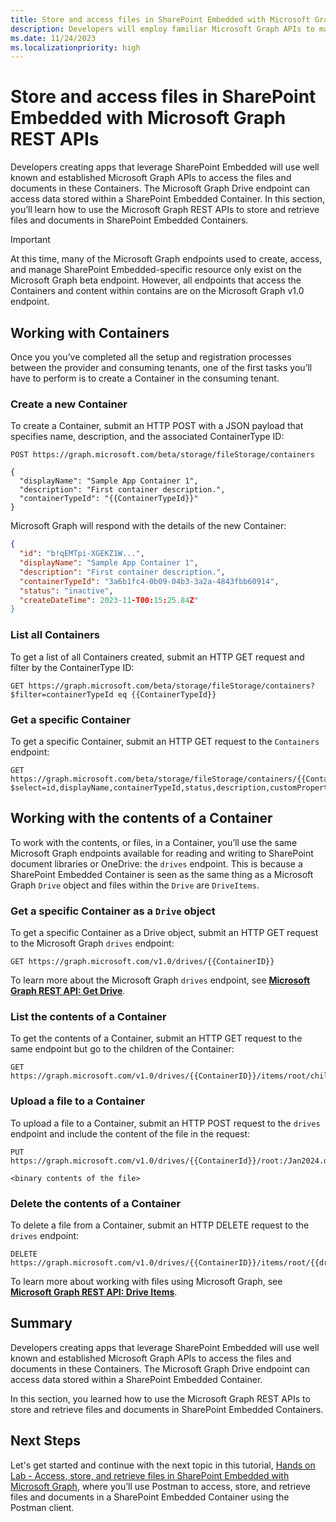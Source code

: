```yaml
---
title: Store and access files in SharePoint Embedded with Microsoft Graph REST APIs
description: Developers will employ familiar Microsoft Graph APIs to manage files within SharePoint Embedded containers, utilizing the Microsoft Graph Drive endpoint for data access. This section covers how to use these REST APIs to handle file storage and retrieval in SharePoint Embedded.
ms.date: 11/24/2023
ms.localizationpriority: high
---
```

# Store and access files in SharePoint Embedded with Microsoft Graph REST APIs

Developers creating apps that leverage SharePoint Embedded will use well known and established Microsoft Graph APIs to access the files and documents in these Containers. The Microsoft Graph Drive endpoint can access data stored within a SharePoint Embedded Container. In this section, you’ll learn how to use the Microsoft Graph REST APIs to store and retrieve files and documents in SharePoint Embedded Containers.

> [!IMPORTANT]
> At this time, many of the Microsoft Graph endpoints used to create, access, and manage SharePoint Embedded-specific resource only exist on the Microsoft Graph beta endpoint. However, all endpoints that access the Containers and content within contains are on the Microsoft Graph v1.0 endpoint.

## Working with Containers

Once you you’ve completed all the setup and registration processes between the provider and consuming tenants, one of the first tasks you’ll have to perform is to create a Container in the consuming tenant.

### Create a new Container

To create a Container, submit an HTTP POST with a JSON payload that specifies name, description, and the associated ContainerType ID:

```http
POST https://graph.microsoft.com/beta/storage/fileStorage/containers

{
  "displayName": "Sample App Container 1",
  "description": "First container description.",
  "containerTypeId": "{{ContainerTypeId}}"
}
```

Microsoft Graph will respond with the details of the new Container:

```json
{
  "id": "b!qEMTpi-XGEKZ1W...",
  "displayName": "Sample App Container 1",
  "description": "First container description.",
  "containerTypeId": "3a6b1fc4-0b09-04b3-3a2a-4843fbb60914",
  "status": "inactive",
  "createDateTime": 2023-11-T00:15:25.84Z"
}
```

### List all Containers

To get a list of all Containers created, submit an HTTP GET request and filter by the ContainerType ID:

```http
GET https://graph.microsoft.com/beta/storage/fileStorage/containers?$filter=containerTypeId eq {{ContainerTypeId}}
```

### Get a specific Container

To get a specific Container, submit an HTTP GET request to the `Containers` endpoint:

```http
GET https://graph.microsoft.com/beta/storage/fileStorage/containers/{{ContainerID}}?$select=id,displayName,containerTypeId,status,description,customProperties&$expand=permissions
```

## Working with the contents of a Container

To work with the contents, or files, in a Container, you’ll use the same Microsoft Graph endpoints available for reading and writing to SharePoint document libraries or OneDrive: the `drives` endpoint. This is because a SharePoint Embedded Container is seen as the same thing as a Microsoft Graph `Drive` object and files within the `Drive` are `DriveItems`.

### Get a specific Container as a `Drive` object

To get  a specific Container as a Drive object, submit an HTTP GET request to the Microsoft Graph `drives` endpoint:

```http
GET https://graph.microsoft.com/v1.0/drives/{{ContainerID}}
```

To learn more about the Microsoft Graph `drives` endpoint, see **[Microsoft Graph REST API: Get Drive](https://learn.microsoft.com/graph/api/resources/drive?view=graph-rest-1.0)**.

### List the contents of a Container

To get the contents of a Container, submit an HTTP GET request to the same endpoint but go to the children of the Container:

```http
GET https://graph.microsoft.com/v1.0/drives/{{ContainerID}}/items/root/children
```

### Upload a file to a Container

To upload a file to a Container, submit an HTTP POST request to the `drives` endpoint and include the content of the file in the request:

```http
PUT https://graph.microsoft.com/v1.0/drives/{{ContainerId}}/root:/Jan2024.docx:/content

<binary contents of the file>
```

### Delete the contents of a Container

To delete a file from a Container, submit an HTTP DELETE request to the `drives` endpoint:

```http
DELETE https://graph.microsoft.com/v1.0/drives/{{ContainerID}}/items/root/{{driveItemID}}
```

To learn more about working with files using Microsoft Graph, see **[Microsoft Graph REST API: Drive Items](https://learn.microsoft.com/graph/api/resources/driveitem?view=graph-rest-1.0)**.

## Summary

Developers creating apps that leverage SharePoint Embedded will use well known and established Microsoft Graph APIs to access the files and documents in these Containers. The Microsoft Graph Drive endpoint can access data stored within a SharePoint Embedded Container.

In this section, you learned how to use the Microsoft Graph REST APIs to store and retrieve files and documents in SharePoint Embedded Containers.

## Next Steps

Let's get started and continue with the next topic in this tutorial, [Hands on Lab - Access, store, and retrieve files in SharePoint Embedded with Microsoft Graph](./m01-07-hol.md), where you’ll use Postman to access, store, and retrieve files and documents in a SharePoint Embedded Container using the Postman client.
